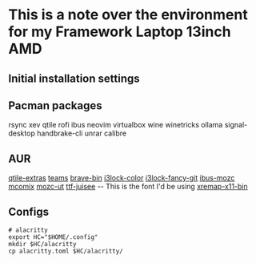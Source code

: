 # This is a note over the environment for my Framework Laptop 13inch AMD

## Initial installation settings

## Pacman packages

rsync
xev
qtile
rofi
ibus
neovim
virtualbox
wine
winetricks
ollama
signal-desktop
handbrake-cli
unrar
calibre

## AUR

[qtile-extras](https://aur.archlinux.org/packages/qtile-extras)
[teams](https://aur.archlinux.org/packages/teams)
[brave-bin](https://aur.archlinux.org/packages/brave-bin)
[i3lock-color](https://aur.archlinux.org/packages/i3lock-color)
[i3lock-fancy-git](https://aur.archlinux.org/packages/i3lock-fancy-git)
[ibus-mozc](https://aur.archlinux.org/packages/ibus-mozc)
[mcomix](https://aur.archlinux.org/packages/mcomix)
[mozc-ut](https://aur.archlinux.org/packages/mozc-ut)
[ttf-juisee](https://aur.archlinux.org/packages/ttf-juisee) -- This is the font I'd be using
[xremap-x11-bin](https://aur.archlinux.org/packages/xremap-x11-bin)

## Configs

```
# alacritty
export HC="$HOME/.config"
mkdir $HC/alacritty
cp alacritty.toml $HC/alacritty/
```


